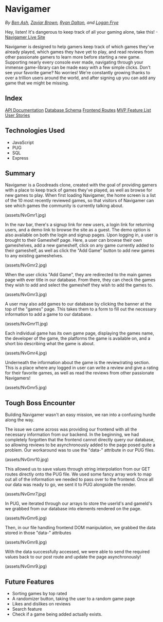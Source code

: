 # Navigamer
*By  [Ben Ash](https://github.com/composerben), [Zaviar Brown](https://github.com/ZaviarBrown), [Ryan Dalton](https://github.com/DaltonR121), and [Logan Frye](https://github.com/Loganfrye714)*

Hey, listen! It's dangerous to keep track of all your gaming alone, take this! - [Navigamer Live Site](https://aa-navigamer.herokuapp.com/)

Navigamer is designed to help gamers keep track of which games they've already played, which games they have yet to play, and read reviews from other passionate gamers to learn more before starting a new game. Supporting nearly every console ever made, navigating through your immense game-library can be made easy with a few simple clicks. Don't see your favorite game? No worries! We're constantly growing thanks to over a trillion users around the world, and after signing up you can add any game that we might be missing. 

## Index
[API Documentation](https://github.com/composerben/navigamer/wiki/API-Documentation)
[Database Schema](https://github.com/composerben/navigamer/wiki/Database-Schema)
[Frontend Routes](https://github.com/composerben/navigamer/wiki/Frontend-Routes)
[MVP Feature List](https://github.com/composerben/navigamer/wiki/MVP-Feature-List)
[User Stories](https://github.com/composerben/navigamer/wiki/User-Stories)

## Technologies Used
* JavaScript
* PUG
* SQL
* Express

## Summary
Navigamer is a Goodreads clone, created with the goal of providing gamers with a place to keep track of games they've played, as well as browse for new games to play. 
When first loading Navigamer, the home screen is a list of the 10 most recently reviewed games, so that visitors of Navigamer can see which games the community is currently talking about.

(assets/NvGmr1.jpg)

In the nav bar, there's a signup link for new users, a login link for returning users, and a demo link to browse the site as a guest. The demo option is also available on both the login and signup pages.
Upon logging in, a user is brought to their Gameshelf page. Here, a user can browse their own gameshelves, add a new gameshelf, click on any game currently added to their gameshelf, as well as click the "Add Game" button to add new games to any existing gameshelves.

(assets/NvGmr2.jpg)

When the user clicks "Add Game", they are redirected to the main games page with ever title in our database. From there, they can check the games they wish to add and select the gameshelf they wish to add the games to.

(assets/NvGmr3.jpg)

A user may also add games to our database by clicking the banner at the top of the "games" page. This takes them to a form to fill out the necessary information to add a game to our database.

(assets/NvGmr11.jpg)

Each individual game has its own game page, displaying the games name, the developer of the game, the platforms the game is available on, and a short bio describing what the game is about.

(assets/NvGmr4.jpg)

Underneath the information about the game is the review/rating section. This is a place where any logged in user can write a review and give a rating for their favorite games, as well as read the reviews from other passionate Navigamers!

(assets/NvGmr5.jpg)

## Tough Boss Encounter
Building Navigamer wasn't an easy mission, we ran into a confusing hurdle along the way.

The issue we came across was providing our frontend with all the necessary information from our backend. In the beginning, we had completely forgotten that the frontend cannot directly query our database, so allowing reviews to be asynchronously added to the page posed quite a problem. Our workaround was to use the "data-" attribute in our PUG files. 

(assets/NvGmr10.jpg)

This allowed us to save values through string interpolation from our GET routes directly onto the PUG file. We used some fancy array work to map out all of the information we needed to pass over to the frontend. Once all our data was ready to go, we sent it to PUG alongside the render.

(assets/NvGmr7.jpg)

In PUG, we iterated through our arrays to store the userId's and gameId's we grabbed from our database into elements rendered on the page. 

(assets/NvGmr6.jpg)

Then, in our file handling frontend DOM manipulation, we grabbed the data stored in those "data-" attributes

(assets/NvGmr8.jpg)

With the data successfully accessed, we were able to send the required values back to our post route and update the page asynchronously!

(assets/NvGmr9.jpg)

## Future Features
* Sorting games by top rated
* A randomizer button, taking the user to a random game page
* Likes and dislikes on reviews
* Search feature
* Check if a game being added actually exists.

